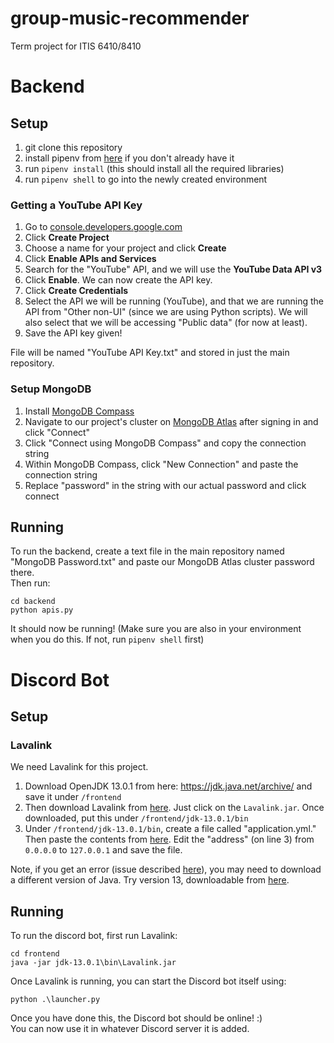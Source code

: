 # group-music-recommender
Term project for ITIS 6410/8410

# Backend 

## Setup  
1. git clone this repository  
2. install pipenv from [here](https://pipenv.pypa.io/en/latest/) if you don't already have it  
3. run `pipenv install` (this should install all the required libraries)  
4. run `pipenv shell` to go into the newly created environment  
  
### Getting a YouTube API Key 
1. Go to [console.developers.google.com](https://console.cloud.google.com/projectselector2/apis/dashboard?pli=1&supportedpurview=project)  
2. Click **Create Project**
3. Choose a name for your project and click **Create**
4. Click **Enable APIs and Services**
5. Search for the "YouTube" API, and we will use the **YouTube Data API v3**
6. Click **Enable**. We can now create the API key.
7. Click **Create Credentials**
8. Select the API we will be running (YouTube), and that we are running the API from "Other non-UI" (since we are using Python scripts). We will also select that we will be accessing "Public data" (for now at least).
9. Save the API key given!

File will be named "YouTube API Key.txt" and stored in just the main repository.
  
### Setup MongoDB  
1. Install [MongoDB Compass](https://www.mongodb.com/products/compass)  
2. Navigate to our project's cluster on [MongoDB Atlas](https://www.mongodb.com/cloud/atlas/lp/try2?utm_source=bing&utm_campaign=bs_americas_united_states_search_brand_atlas_desktop&utm_term=mongodb%20atlas&utm_medium=cpc_paid_search&utm_ad=e&utm_ad_campaign_id=355813668&msclkid=265f839c6b3716819913e3fe4281332f) after signing in and click "Connect"
3. Click "Connect using MongoDB Compass" and copy the connection string
4. Within MongoDB Compass, click "New Connection" and paste the connection string
5. Replace "password" in the string with our actual password and click connect
 
## Running  
To run the backend, create a text file in the main repository named "MongoDB Password.txt" and paste our MongoDB Atlas cluster password there.  
Then run:  
```
cd backend 
python apis.py
```  

It should now be running! (Make sure you are also in your environment when you do this. If not, run `pipenv shell` first)

# Discord Bot  

## Setup  
### Lavalink
We need Lavalink for this project.  
1. Download OpenJDK 13.0.1 from here: https://jdk.java.net/archive/ and save it under `/frontend`  
2. Then download Lavalink from [here](https://ci.fredboat.com/viewLog.html?buildId=lastSuccessful&buildTypeId=Lavalink_Build&tab=artifacts&guest=1#%2FLavalink.jar). Just click on the `Lavalink.jar`. Once downloaded, put this under `/frontend/jdk-13.0.1/bin`  
3. Under `/frontend/jdk-13.0.1/bin`, create a file called "application.yml." Then paste the contents from [here](https://github.com/Frederikam/Lavalink/blob/master/LavalinkServer/application.yml.example). Edit the "address" (on line 3) from `0.0.0.0` to `127.0.0.1` and save the file.  
  
Note, if you get an error (issue described [here](https://github.com/Frederikam/Lavalink/issues/335)), you may need to download a different version of Java. Try version 13, downloadable from [here](https://www.oracle.com/java/technologies/javase/jdk13-archive-downloads.html). 

## Running
To run the discord bot, first run Lavalink:  
```
cd frontend
java -jar jdk-13.0.1\bin\Lavalink.jar
```  
  
Once Lavalink is running, you can start the Discord bot itself using:  
```
python .\launcher.py
```
Once you have done this, the Discord bot should be online! :)  
You can now use it in whatever Discord server it is added.
